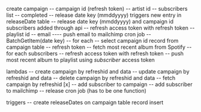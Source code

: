 create campaign
-- campaign id (refresh token)
-- artist id
-- subscribers list
-- completed
-- release date key (mmddyyyy)
triggers new entry in releaseDate table
-- release date key (mmddyyyy) and campaign id
subscribers added through api
  -- refresh access token with refresh token
  -- playlist id
  -- email
  ---- push email to mailchimp
cron job
-- BatchGetItem(date key)
-- for each
   -- select campaign id record from campaign table
   -- refresh token
   -- fetch most recent album from Spotify
   -- for each subscribers
      -- refresh access token with refresh token
      -- push most recent album to playlist using *subscriber* access token


lambdas
-- create campaign by refreshid and data
-- update campaign by refreshid and data
-- delete campaign by refreshid and data
-- fetch campaign by refreshid
[x] -- add subscriber to campaign
-- add subscriber to mailchimp
-- release cron job (has to be one function)

triggers
-- create releaseDates on campaign table record insert
